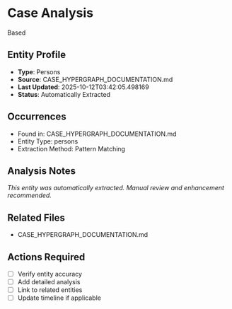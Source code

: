 # Case Analysis

Based

## Entity Profile
- **Type**: Persons
- **Source**: CASE_HYPERGRAPH_DOCUMENTATION.md
- **Last Updated**: 2025-10-12T03:42:05.498169
- **Status**: Automatically Extracted

## Occurrences
- Found in: CASE_HYPERGRAPH_DOCUMENTATION.md
- Entity Type: persons
- Extraction Method: Pattern Matching

## Analysis Notes
*This entity was automatically extracted. Manual review and enhancement recommended.*

## Related Files
- CASE_HYPERGRAPH_DOCUMENTATION.md

## Actions Required
- [ ] Verify entity accuracy
- [ ] Add detailed analysis
- [ ] Link to related entities
- [ ] Update timeline if applicable
